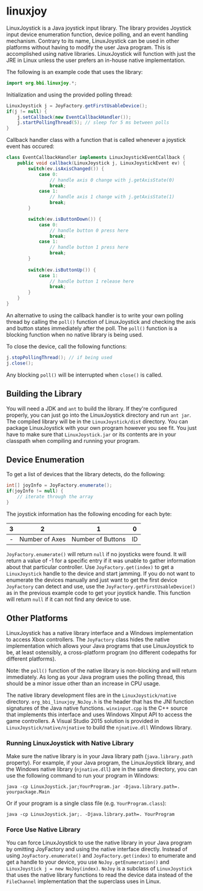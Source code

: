 # linuxjoy

LinuxJoystick is a Java joystick input library. The library provides Joystick input device enumeration function, device polling, and an event handling mechanism. Contrary to its name, LinuxJoystick can be used in other platforms without having to modify the user Java program. This is accomplished using native libraries. LinuxJoystick will function with just the JRE in Linux unless the user prefers an in-house native implementation.

The following is an example code that uses the library:

```java
import org.bbi.linuxjoy.*;
```

Initialization and using the provided polling thread:
```java
LinuxJoystick j = JoyFactory.getFirstUsableDevice();
if(j != null) {
	j.setCallback(new EventCallbackHandler());
	j.startPollingThread(5); // sleep for 5 ms between polls
}
```

Callback handler class with a function that is called whenever a joystick event has occured:
```java
class EventCallbackHandler implements LinuxJoystickEventCallback {
	public void callback(LinuxJoystick j, LinuxJoystickEvent ev) {
		switch(ev.isAxisChanged()) {
			case 0:
				// handle axis 0 change with j.getAxisState(0)
				break;
			case 1:
				// handle axis 1 change with j.getAxisState(1)
				break;
		}

		switch(ev.isButtonDown()) {
			case 0:
				// handle button 0 press here
				break;
			case 1:
				// handle button 1 press here
				break;
		}
		
		switch(ev.isButtonUp()) {
			case 1:
				// handle button 1 release here
				break;
		}
	}
}
```

An alternative to using the callback handler is to write your own polling thread by calling the `poll()` function of LinuxJoystick and checking the axis and button states immediately after the poll. The `poll()` function is a blocking function when no native library is being used.

To close the device, call the following functions:
```java
j.stopPollingThread(); // if being used
j.close();
```

Any blocking `poll()` will be interrupted when `close()` is called.

## Building the Library

You will need a JDK and `ant` to build the library. If they're configured properly, you can just go into the LinuxJoystick directory and run `ant jar`. The compiled library will be in the `LinuxJoystick/dist` directory. You can package LinuxJoystick with your own program however you see fit. You just have to make sure that `LinuxJoystick.jar` or its contents are in your classpath when compiling and running your program.

## Device Enumeration

To get a list of devices that the library detects, do the following:

```java
int[] joyInfo = JoyFactory.enumerate();
if(joyInfo != null) {
	// iterate through the array
}
```

The joystick information has the following encoding for each byte:

|  3  |        2       |         1         |  0   |
|:---:|:--------------:|:-----------------:|:----:|
|  -  | Number of Axes | Number of Buttons |  ID  |

`JoyFactory.enumerate()` will return `null` if no joysticks were found. It will return a value of -1 for a specific entry if it was unable to gather information about that particular controller. Use `JoyFactory.get(index)` to get a `LinuxJoystick` handle to the device and start jamming. If you do not want to enumerate the devices manually and just want to get the first device `JoyFactory` can detect and use, use the `JoyFactory.getFirstUsableDevice()` as in the previous example code to get your joystick handle. This function will return `null` if it can not find any device to use.

## Other Platforms

LinuxJoystick has a native library interface and a Windows implementation to access Xbox controllers. The `JoyFactory` class hides the native implementation which allows your Java programs that use LinuxJoystick to be, at least ostensibly, a cross-platform program (no different codepaths for different platforms).

Note: the `poll()` function of the native library is non-blocking and will return immediately. As long as your Java program uses the polling thread, this should be a minor issue other than an increase in CPU usage.

The native library development files are in the `LinuxJoystick/native` directory. `org_bbi_linuxjoy_NoJoy.h` is the header that has the JNI function signatures of the Java native functions. `winxinput.cpp` is the C++ source that implements this interface and uses Windows XInput API to access the game controllers. A Visual Studio 2015 solution is provided in `LinuxJoystick/native/njnative` to build the `njnative.dll` Windows library.

### Running LinuxJoystick with Native Library

Make sure the native library is in your Java library path (`java.library.path` property). For example, if your Java program, the LinuxJoystick library, and the Windows native library (`njnative.dll`) are in the same directory, you can use the following command to run your program in Windows:

```
java -cp LinuxJoystick.jar;YourProgram.jar -Djava.library.path=. yourpackage.Main
```

Or if your program is a single class file (e.g. `YourProgram.class`):

```
java -cp LinuxJoystick.jar;. -Djava.library.path=. YourProgram
```

### Force Use Native Library

You can force LinuxJoystick to use the native library in your Java program by omitting JoyFactory and using the native interface directly. Instead of using `JoyFactory.enumerate()` and `JoyFactory.get(index)` to enumerate and get a handle to your device, you use `NoJoy.getEnumeration()` and `LinuxJoystick j = new NoJoy(index)`. `NoJoy` is a subclass of `LinuxJoystick` that uses the native library functions to read the device data instead of the `FileChannel` implementation that the superclass uses in Linux.